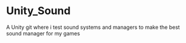# Unity_Sound
A Unity git where i test sound systems and managers to make the best sound manager for my games
